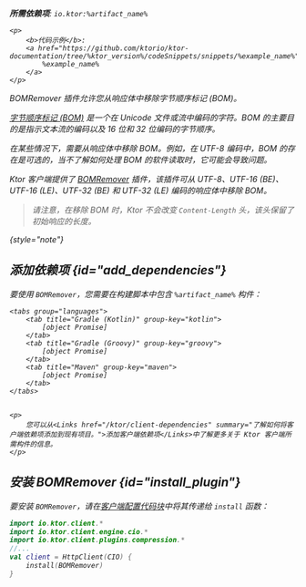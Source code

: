[//]: # (title: BOM 移除器)

<var name="artifact_name" value="ktor-client-bom-remover"/>
<primary-label ref="client-plugin"/>

<tldr>
<p>
<b>所需依赖项</b>: <code>io.ktor:%artifact_name%</code>
</p>
<var name="example_name" value="client-bom-remover"/>

    <p>
        <b>代码示例</b>:
        <a href="https://github.com/ktorio/ktor-documentation/tree/%ktor_version%/codeSnippets/snippets/%example_name%">
            %example_name%
        </a>
    </p>
    
</tldr>

<link-summary>
BOMRemover 插件允许您从响应体中移除字节顺序标记 (BOM)。
</link-summary>

[字节顺序标记 (BOM)](https://en.wikipedia.org/wiki/Byte_order_mark) 是一个在 Unicode 文件或流中编码的字符。BOM 的主要目的是指示文本流的编码以及 16 位和 32 位编码的字节顺序。

在某些情况下，需要从响应体中移除 BOM。例如，在 UTF-8 编码中，BOM 的存在是可选的，当不了解如何处理 BOM 的软件读取时，它可能会导致问题。

Ktor 客户端提供了 [BOMRemover](https://api.ktor.io/ktor-client/ktor-client-plugins/ktor-client-bom-remover/io.ktor.client.plugins.bomremover/index.html) 插件，该插件可从 UTF-8、UTF-16 (BE)、UTF-16 (LE)、UTF-32 (BE) 和 UTF-32 (LE) 编码的响应体中移除 BOM。

> 请注意，在移除 BOM 时，Ktor 不会改变 `Content-Length` 头，该头保留了初始响应的长度。
>
{style="note"}

## 添加依赖项 {id="add_dependencies"}

要使用 `BOMRemover`，您需要在构建脚本中包含 `%artifact_name%` 构件：

    <tabs group="languages">
        <tab title="Gradle (Kotlin)" group-key="kotlin">
            [object Promise]
        </tab>
        <tab title="Gradle (Groovy)" group-key="groovy">
            [object Promise]
        </tab>
        <tab title="Maven" group-key="maven">
            [object Promise]
        </tab>
    </tabs>
    

    <p>
        您可以从<Links href="/ktor/client-dependencies" summary="了解如何将客户端依赖项添加到现有项目。">添加客户端依赖项</Links>中了解更多关于 Ktor 客户端所需构件的信息。
    </p>
    

## 安装 BOMRemover {id="install_plugin"}

要安装 `BOMRemover`，请在[客户端配置代码块](client-create-and-configure.md#configure-client)中将其传递给 `install` 函数：

```kotlin
import io.ktor.client.*
import io.ktor.client.engine.cio.*
import io.ktor.client.plugins.compression.*
//...
val client = HttpClient(CIO) {
    install(BOMRemover)
}
```